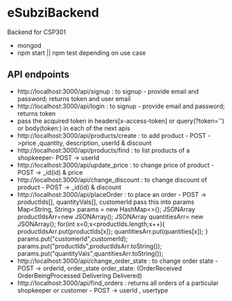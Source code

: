 # eSubziBackend
Backend for CSP301

- mongod
- npm start || npm test depending on use case

## API endpoints
- http://localhost:3000/api/signup : to signup - provide email and password; returns token and user email
- http://localhost:3000/api/login : to signup - provide email and password; returns token
- pass the acquired token in headers[x-access-token] or query(?token='<token>') or body(token:<token>) in each of the next apis
- http://localhost:3000/api/products/create : to add product - POST ->price ,quantity, description, userId & discount
- http://localhost:3000/api/products/find : to list products of a shopkeeper- POST -> userId
- http://localhost:3000/api/update_price : to change price of product - POST -> _id(id) & price
- http://localhost:3000/api/change_discount : to change discount of product - POST -> _id(id) & discount
- http://localhost:3000/api/placeOrder : to place an order - POST -> productIds[], quantityVals[], customerId
  pass this into params
                            Map<String, String> params = new HashMap<>();
                             JSONArray productIdsArr=new JSONArray();
                                JSONArray quantitiesArr= new JSONArray();
                                for(int x=0;x<productIds.length;x++){
                                        productIdsArr.put(productIds[x]);
                                        quantitiesArr.put(quantities[x]);
                                }
                                params.put("customerId",customerId);
                                params.put("productIds",productIdsArr.toString());
                                params.put("quantityVals",quantitiesArr.toString());
- http://localhost:3000/api/change_order_state : to change order state - POST -> orderId, order_state
  order_state: (OrderReceived OrderBeingProcessed Delivering Delivered)
- http://localhost:3000/api/find_orders : returns all orders of a particular shopkeeper or customer - POST -> userId , usertype
